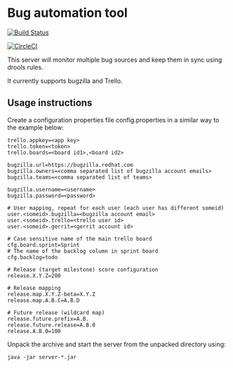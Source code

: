 # Bug automation tool

[![Build Status](https://travis-ci.org/MarSik/bugautomation.svg?branch=master)](https://travis-ci.org/MarSik/bugautomation)

[![CircleCI](https://circleci.com/gh/MarSik/bugautomation.svg?style=svg)](https://circleci.com/gh/MarSik/bugautomation)

This server will monitor multiple bug sources and keep them in sync using drools rules.

It currently supports bugzilla and Trello.

## Usage instructions

Create a configuration properties file config.properties in a similar way to the example below:

```
trello.appkey=<app key>
trello.token=<token>
trello.boards=<board id1>,<board id2>

bugzilla.url=https://bugzilla.redhat.com
bugzilla.owners=<comma separated list of bugzilla account emails>
bugzilla.teams=<comma separated list of teams>

bugzilla.username=<username>
bugzilla.password=<password>

# User mapping, repeat for each user (each user has different someid)
user.<someid>.bugzilla=<bugzilla account email>
user.<someid>.trello=<trello user id>
user.<someid>.gerrit=<gerrit account id>

# Case sensitive name of the main trello board
cfg.board.sprint=Sprint
# The name of the backlog column in sprint board
cfg.backlog=todo

# Release (target milestone) score configuration
release.X.Y.Z=200

# Release mapping
release.map.X.Y.Z-beta=X.Y.Z
release.map.A.B.C=A.B.D

# Future release (wildcard map)
release.future.prefix=A.B.
release.future.release=A.B.0
release.A.B.0=100

```

Unpack the archive and start the server from the unpacked directory using:

```
java -jar server-*.jar
```

